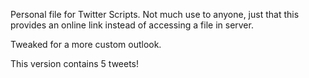 Personal file for Twitter Scripts. Not much use to anyone, just that this provides an online link instead of accessing a file in server.

Tweaked for a more custom outlook.

This version contains 5 tweets!